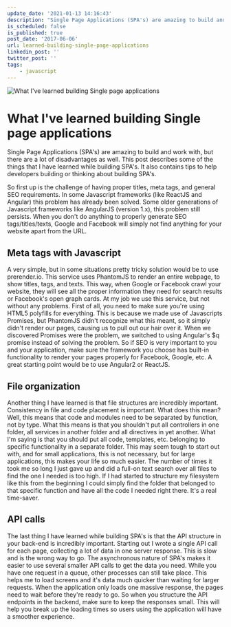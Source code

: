 ```yaml
---
update_date: '2021-01-13 14:16:43'
description: "Single Page Applications (SPA's) are amazing to build and work with,\r\nbut there are a lot of disadvantages as well. This post describes some of the things that\r\nI"
is_scheduled: false
is_published: true
post_date: '2017-06-06'
url: learned-building-single-page-applications
linkedin_post: ''
twitter_post: ''
tags:
    - javascript
---
```

![What I've learned building Single page applications](/images/articles/girl-on-laptop.jpg)

# What I've learned building Single page applications
Single Page Applications (SPA's) are amazing to build and work with, but there are a lot of disadvantages as well. This post describes some of the things that I have learned while building SPA's. It also contains tips to help developers building or thinking about building SPA's.

So first up is the challenge of having proper titles, meta tags, and general SEO requirements. In some Javascript frameworks (like ReactJS and Angular) this problem has already been solved. Some older generations of Javascript frameworks like AngularJS (version 1.x), this problem still persists. When you don't do anything to properly generate SEO tags/titles/texts, Google and Facebook will simply not find anything for your website apart from the URL.

## Meta tags with Javascript
A very simple, but in some situations pretty tricky solution would be to use prerender.io. This service uses PhantomJS to render an entire webpage, to show titles, tags, and texts. This way, when Google or Facebook crawl your website, they will see all the proper information they need for search results or Facebook's open graph cards. At my job we use this service, but not without any problems. First of all, you need to make sure you're using HTML5 polyfills for everything. This is because we made use of Javascripts Promises, but PhantomJS didn't recognize what this meant, so it simply didn't render our pages, causing us to pull out our hair over it. When we discovered Promises were the problem, we switched to using Angular's $q promise instead of solving the problem. So if SEO is very important to you and your application, make sure the framework you choose has built-in functionality to render your pages properly for Facebook, Google, etc. A great starting point would be to use Angular2 or ReactJS.

## File organization
Another thing I have learned is that file structures are incredibly important. Consistency in file and code placement is important. What does this mean? Well, this means that code and modules need to be separated by function, not by type. What this means is that you shouldn't put all controllers in one folder, all services in another folder and all directives in yet another. What I'm saying is that you should put all code, templates, etc. belonging to specific functionality in a separate folder. This may seem tough to start out with, and for small applications, this is not necessary, but for large applications, this makes your life so much easier. The number of times it took me so long I just gave up and did a full-on text search over all files to find the one I needed is too high. If I had started to structure my filesystem like this from the beginning I could simply find the folder that belonged to that specific function and have all the code I needed right there. It's a real time-saver.

## API calls
The last thing I have learned while building SPA's is that the API structure in your back-end is incredibly important. Starting out I wrote a single API call for each page, collecting a lot of data in one server response. This is slow and is the wrong way to go. The asynchronous nature of SPA's makes it easier to use several smaller API calls to get the data you need. While you have one request in a queue, other processes can still take place. This helps me to load screens and it's data much quicker than waiting for larger requests. When the application only loads one massive response, the pages need to wait before they're ready to go. So when you structure the API endpoints in the backend, make sure to keep the responses small. This will help you break up the loading times so users using the application will have a smoother experience.